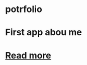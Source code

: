 # potrfolio
<html>
<body>
  <h1>First app abou me<h1>
    <a href="index.ttml">Read more</a>
<body>
<html>
